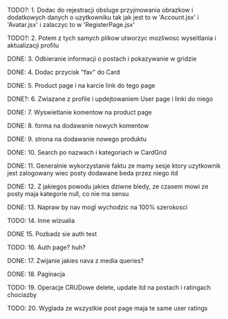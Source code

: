 TODO?: 1. Dodac do rejestracji obsluge przyjmowania obrazkow i dodatkowych danych o uzytkowniku tak jak jest to w 'Account.jsx' i 'Avatar.jsx' i zalaczyc to w 'RegisterPage.jsx'

TODO?: 2. Potem z tych samych plikow utworzyc mozliwosc wyseitlania i aktualizacji profilu

DONE: 3. Odbieranie informacji o postach i pokazywanie w gridzie

DONE: 4. Dodac przycisk "fav" do Card

DONE: 5. Product page i na karcie link do tego page

DONE?: 6. Zwiazane z profile i updejtowaniem User page i linki do niego

DONE: 7. Wyswietlanie komentow na product page

DONE: 8. forma na dodawanie nowych komentow

DONE: 9. strona na dodawanie nowego produktu

DONE: 10. Search po nazwach i kategoriach w CardGrid

DONE: 11. Generalnie wykorzystanie faktu ze mamy sesje ktory uzytkownik jest zalogowany wiec posty dodawane beda przez niego itd

DONE: 12. Z jakiegos powodu jakies dziwne bledy, ze czasem mowi ze posty maja kategorie null, co nie ma sensu

DONE: 13. Napraw by nav mogl wychodzic na 100% szerokosci

TODO: 14. Inne wizualia

DONE 15. Pozbadz sie auth test

TODO: 16. Auth page? huh?

DONE: 17. Zwijanie jakies nava z media queries?

DONE: 18. Paginacja

TODO: 19. Operacje CRUDowe delete, update itd na postach i ratingach chociazby

TODO: 20. Wyglada ze wszystkie post page maja te same user ratings